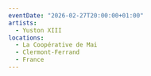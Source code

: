 ```yaml
---
eventDate: "2026-02-27T20:00:00+01:00"
artists:
  - Yuston XIII
locations:
  - La Coopérative de Mai
  - Clermont-Ferrand
  - France
---
```


